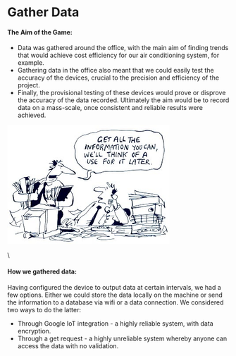 # Gather Data

#### The Aim of the Game:

* Data was gathered around the office, with the main aim of finding trends that would achieve cost efficiency for our air conditioning system, for example.
* Gathering data in the office also meant that we could easily test the accuracy of the devices, crucial to the precision and efficiency of the project.&#x20;
* Finally, the provisional testing of these devices would prove or disprove the accuracy of the data recorded. Ultimately the aim would be to record data on a mass-scale, once consistent and reliable results were achieved.&#x20;

![source:VPN Express](.gitbook/assets/Metadata-gathering.jpg)

\


####

#### How we gathered data:

Having configured the device to output data at certain intervals, we had a few options. Either we could store the data locally on the machine or send the information to a database via wifi or a data connection. We considered two ways to do the latter:

* Through Google IoT integration - a highly reliable system, with data encryption.
* Through a get request - a highly unreliable system whereby anyone can access the data with no validation.&#x20;

